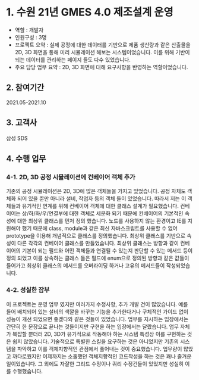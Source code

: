 # 1. 수원 21년 GMES 4.0 제조설계 운영
- 역할 : 개발자
- 인원구성 : 3명
- 프로젝트 요약 : 실제 공정에 대한 데이터를 기반으로 제품 생산량과 같은 산출물을 2D, 3D 화면을 통해 미리 시뮬레이션 해보는 시스템이었습니다. 이를 위해 기반이 되는 데이터를 관리하는 페이지 들도 다수 있었습니다.
- 주요 담당 업무 요약 : 2D, 3D 화면에 대해 요구사항을 반영하는 역할이었습니다.

## 2. 참여기간
2021.05-2021.10

## 3. 고객사
삼성 SDS

## 4. 수행 업무
### 4-1. 2D, 3D 공정 시뮬레이션에 컨베이어 객체 추가
기존의 공정 시뮬레이션은 2D, 3D에 많은 객체들을 가지고 있었습니다.
공정 자체도 객체화 되어 있을 뿐만 아니라 설비, 작업자 등의 객체 들이 있었습니다.
따라서 저는 이 객체들과 유기적인 연계를 위해 컨베이어 객체에 대한 클래스 설계가 필요했습니다.
컨베이어는 상/하/좌/우/연결부에 대한 객체로 세분화 되기 때문에 컨베이어의 기본적인 속성에 대한 최상위 클래스를 먼저 정의 했습니다.
노드를 사용하지 않는 환경이고 IE를 지원해야 했기 때문에 class, module과 같은 최신 자바스크립트를 사용할 수 없어 prototype을 이용해 개념적으로 클래스를 정의했습니다.
최상위 클래스를 기반으로 속성이 다른 각각의 컨베이어 클래스를 만들었습니다.
최상위 클래스는 방향과 같이 컨베이어의 기본이 되는 필드와 어떤 객체들과 연결될 수 있는지 판단할 수 있는 메서드 등이 정의 되었고 이를 상속하는 클래스 들은 필드에 enum으로 정의된 방향과 같은 값들이 들어가고 최상위 클래스의 메서드를 오버라이딩 하거나 고유의 메서드들이 작성되었습니다.

### 4-2. 성실한 잡부
이 프로젝트는 운영 업무 였지만 여러가지 수정사항, 추가 개발 건이 많았습니다.
예를 들어 배치되어 있는 설비의 색깔을 바꾸는 기능을 추가한다거나 구체적인 가이드 없이 성능이 개선 되었으면 좋겠다와 같은 것들이 있었습니다.
업무를 지시하는 입장에서는 간단히 한 문장으로 끝나는 것들이지만 구현을 하는 입장에서는 달랐습니다.
업무 자체가 복잡할 뿐더러 2D, 3D가 유기적으로 작동해야 하는 시스템 특성상 이를 구현하는 것은 쉽지 않았습니다.
기술적으로 특별한 스킬을 요구하는 것은 아니었지만 기존의 시스템을 파악하고 이를 객체지향적인 관점에서 풀어내는 것이 중요했습니다.
업무량이 많았고 까다로웠지만 이제까지는 소홀했던 객체지향적인 코드작성을 하는 것은 꽤나 즐거운 일이었습니다.
그 외에도 자잘한 그리드 수정이나 쿼리 수정건들이 있었지만 성실히 이를 수행했습니다.
